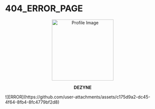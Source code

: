 # 404_ERROR_PAGE

<p align="center">
  <img src="ERROR.png" alt="Profile Image" width="200">
</p>
<p align="center">
  <strong>DEZYNE</strong>
</p>
![ERROR](https://github.com/user-attachments/assets/c175d9a2-dc45-4f64-8fb4-8fc4779bf2d8)
